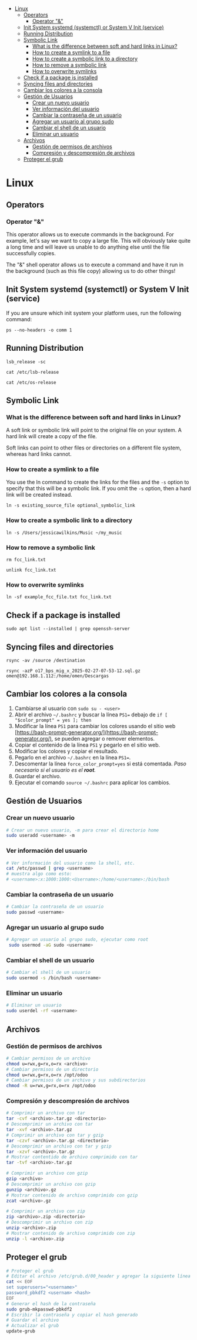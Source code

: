 <!-- TOC -->
* [Linux](#linux)
  * [Operators](#operators)
    * [Operator "&"](#operator-)
  * [Init System  systemd (systemctl) or System V Init (service)](#init-system--systemd-systemctl-or-system-v-init-service)
  * [Running Distribution](#running-distribution)
  * [Symbolic Link](#symbolic-link)
    * [What is the difference between soft and hard links in Linux?](#what-is-the-difference-between-soft-and-hard-links-in-linux)
    * [How to create a symlink to a file](#how-to-create-a-symlink-to-a-file)
    * [How to create a symbolic link to a directory](#how-to-create-a-symbolic-link-to-a-directory)
    * [How to remove a symbolic link](#how-to-remove-a-symbolic-link)
    * [How to overwrite symlinks](#how-to-overwrite-symlinks)
  * [Check if a package is installed](#check-if-a-package-is-installed)
  * [Syncing files and directories](#syncing-files-and-directories)
  * [Cambiar los colores a la consola](#cambiar-los-colores-a-la-consola)
  * [Gestión de Usuarios](#gestión-de-usuarios)
    * [Crear un nuevo usuario](#crear-un-nuevo-usuario)
    * [Ver información del usuario](#ver-información-del-usuario)
    * [Cambiar la contraseña de un usuario](#cambiar-la-contraseña-de-un-usuario)
    * [Agregar un usuario al grupo sudo](#agregar-un-usuario-al-grupo-sudo)
    * [Cambiar el shell de un usuario](#cambiar-el-shell-de-un-usuario)
    * [Eliminar un usuario](#eliminar-un-usuario)
  * [Archivos](#archivos)
    * [Gestión de permisos de archivos](#gestión-de-permisos-de-archivos)
    * [Compresión y descompresión de archivos](#compresión-y-descompresión-de-archivos)
  * [Proteger el grub](#proteger-el-grub)
<!-- TOC -->

# Linux

## Operators

### Operator "&"

This operator allows us to execute commands in the background. For example, let's say we want to copy a large file. This will obviously take quite a long time and will leave us unable to do anything
else until the file successfully copies.

The "&" shell operator allows us to execute a command and have it run in the background (such as this file copy) allowing us to do other things!

## Init System  systemd (systemctl) or System V Init (service)

If you are unsure which init system your platform uses, run the following command:

`ps --no-headers -o comm 1`

## Running Distribution

`lsb_release -sc`

`cat /etc/lsb-release`

`cat /etc/os-release`

## Symbolic Link

### What is the difference between soft and hard links in Linux?

A soft link or symbolic link will point to the original file on your system. A hard link will create a copy of the file.

Soft links can point to other files or directories on a different file system, whereas hard links cannot.

### How to create a symlink to a file

You use the ln command to create the links for the files and the `-s` option to specify that this will be a symbolic link. If you omit the `-s`
option, then a hard link will be created instead.

`ln -s existing_source_file optional_symbolic_link`

### How to create a symbolic link to a directory

`ln -s /Users/jessicawilkins/Music ~/my_music`

### How to remove a symbolic link

`rm fcc_link.txt`

`unlink fcc_link.txt`

### How to overwrite symlinks

`ln -sf example_fcc_file.txt fcc_link.txt`

## Check if a package is installed

`sudo apt list --installed | grep openssh-server`

## Syncing files and directories

`rsync -av /source /destination`

`rsync -azP o17_bps_mig_x_2025-02-27-07-53-12.sql.gz omen@192.168.1.112:/home/omen/Descargas`

## Cambiar los colores a la consola

1. Cambiarse al usuario con `sudo su - <user>`
2. Abrir el archivo `~/.bashrc` y buscar la línea `PS1=` debajo de `if [ "$color_prompt" = yes ]; then`
3. Modificar la línea `PS1` para cambiar los colores usando el sitio web [https://bash-prompt-generator.org/](https://bash-prompt-generator.org/), se pueden agregar o remover elementos.
4. Copiar el contenido de la línea `PS1` y pegarlo en el sitio web.
5. Modificar los colores y copiar el resultado.
6. Pegarlo en el archivo `~/.bashrc` en la línea `PS1=`.
7. Descomentar la línea `force_color_prompt=yes` si está comentada. _Paso necesario si el usuario es el **root**._
8. Guardar el archivo.
9. Ejecutar el comando `source ~/.bashrc` para aplicar los cambios.

## Gestión de Usuarios

### Crear un nuevo usuario

```bash
# Crear un nuevo usuario, -m para crear el directorio home
sudo useradd <username> -m
```

### Ver información del usuario

```bash
# Ver información del usuario como la shell, etc.
cat /etc/passwd | grep <username>
# muestra algo como esto:
# <username>:x:1000:1000:<Username>:/home/<username>:/bin/bash
````

### Cambiar la contraseña de un usuario

```bash
# Cambiar la contraseña de un usuario
sudo passwd <username>
```

### Agregar un usuario al grupo sudo

```bash 
# Agregar un usuario al grupo sudo, ejecutar como root
 sudo usermod -aG sudo <username>
```

### Cambiar el shell de un usuario

```bash
# Cambiar el shell de un usuario
sudo usermod -s /bin/bash <username>
```

### Eliminar un usuario

```bash
# Eliminar un usuario
sudo userdel -rf <username>
```

## Archivos

### Gestión de permisos de archivos

```bash
# Cambiar permisos de un archivo
chmod u=rwx,g=rx,o=rx <archivo>
# Cambiar permisos de un directorio
chmod u=rwx,g=rx,o=rx /opt/odoo
# Cambiar permisos de un archivo y sus subdirectorios
chmod -R u=rwx,g=rx,o=rx /opt/odoo
```

### Compresión y descompresión de archivos

```bash
# Comprimir un archivo con tar 
tar -cvf <archivo>.tar.gz <directorio>
# Descomprimir un archivo con tar
tar -xvf <archivo>.tar.gz
# Comprimir un archivo con tar y gzip
tar -czvf <archivo>.tar.gz <directorio>
# Descomprimir un archivo con tar y gzip
tar -xzvf <archivo>.tar.gz
# Mostrar contentido de archivo comprimido con tar
tar -tvf <archivo>.tar.gz

# Comprimir un archivo con gzip
gzip <archivo>
# Descomprimir un archivo con gzip
gunzip <archivo>.gz
# Mostrar contenido de archivo comprimido con gzip
zcat <archivo>.gz

# Comprimir un archivo con zip
zip <archivo>.zip <directorio>
# Descomprimir un archivo con zip
unzip <archivo>.zip
# Mostrar contenido de archivo comprimido con zip
unzip -l <archivo>.zip
```

## Proteger el grub

```bash
# Proteger el grub
# Editar el archivo /etc/grub.d/00_header y agregar la siguiente línea al final
cat << EOF
set superusers="<username>"
password_pbkdf2 <usernam> <hash>
EOF
# Generar el hash de la contraseña
sudo grub-mkpasswd-pbkdf2
# Escribir la contraseña y copiar el hash generado
# Guardar el archivo
# Actualizar el grub
update-grub
```